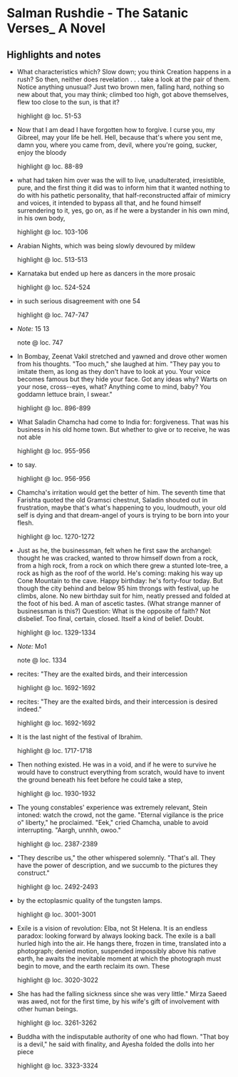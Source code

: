 # Salman Rushdie - The Satanic Verses_ A Novel

## Highlights and notes

- What characteristics which? Slow down; you think Creation happens in a rush? So then, neither does revelation . . . take a look at the pair of them. Notice anything unusual? Just two brown men, falling hard, nothing so new about that, you may think; climbed too high, got above themselves, flew too close to the sun, is that it?

  highlight @ loc. 51-53

- Now that I am dead I have forgotten how to forgive. I curse you, my Gibreel, may your life be hell. Hell, because that's where you sent me, damn you, where you came from, devil, where you're going, sucker, enjoy the bloody

  highlight @ loc. 88-89

- what had taken him over was the will to live, unadulterated, irresistible, pure, and the first thing it did was to inform him that it wanted nothing to do with his pathetic personality, that half-reconstructed affair of mimicry and voices, it intended to bypass all that, and he found himself surrendering to it, yes, go on, as if he were a bystander in his own mind, in his own body,

  highlight @ loc. 103-106

- Arabian Nights, which was being slowly devoured by mildew

  highlight @ loc. 513-513

- Karnataka but ended up here as dancers in the more prosaic

  highlight @ loc. 524-524

- in such serious disagreement with one 54

  highlight @ loc. 747-747

- _Note:_ 15 13

  note @ loc. 747

- In Bombay, Zeenat Vakil stretched and yawned and drove other women from his thoughts. "Too much," she laughed at him. "They pay you to imitate them, as long as they don't have to look at you. Your voice becomes famous but they hide your face. Got any ideas why? Warts on your nose, cross--eyes, what? Anything come to mind, baby? You goddamn lettuce brain, I swear."

  highlight @ loc. 896-899

- What Saladin Chamcha had come to India for: forgiveness. That was his business in his old home town. But whether to give or to receive, he was not able

  highlight @ loc. 955-956

- to say.

  highlight @ loc. 956-956

- Chamcha's irritation would get the better of him. The seventh time that Farishta quoted the old Gramsci chestnut, Saladin shouted out in frustration, maybe that's what's happening to you, loudmouth, your old self is dying and that dream-angel of yours is trying to be born into your flesh.

  highlight @ loc. 1270-1272

- Just as he, the businessman, felt when he first saw the archangel: thought he was cracked, wanted to throw himself down from a rock, from a high rock, from a rock on which there grew a stunted lote-tree, a rock as high as the roof of the world. He's coming: making his way up Cone Mountain to the cave. Happy birthday: he's forty-four today. But though the city behind and below 95 him throngs with festival, up he climbs, alone. No new birthday suit for him, neatly pressed and folded at the foot of his bed. A man of ascetic tastes. (What strange manner of businessman is this?) Question: What is the opposite of faith? Not disbelief. Too final, certain, closed. Itself a kind of belief. Doubt.

  highlight @ loc. 1329-1334

- _Note:_ Mo1

  note @ loc. 1334

- recites: "They are the exalted birds, and their intercession

  highlight @ loc. 1692-1692

- recites: "They are the exalted birds, and their intercession is desired indeed."

  highlight @ loc. 1692-1692

- It is the last night of the festival of Ibrahim.

  highlight @ loc. 1717-1718

- Then nothing existed. He was in a void, and if he were to survive he would have to construct everything from scratch, would have to invent the ground beneath his feet before he could take a step,

  highlight @ loc. 1930-1932

- The young constables' experience was extremely relevant, Stein intoned: watch the crowd, not the game. "Eternal vigilance is the price o" liberty," he proclaimed. "Eek," cried Chamcha, unable to avoid interrupting. "Aargh, unnhh, owoo."

  highlight @ loc. 2387-2389

- "They describe us," the other whispered solemnly. "That's all. They have the power of description, and we succumb to the pictures they construct."

  highlight @ loc. 2492-2493

- by the ectoplasmic quality of the tungsten lamps.

  highlight @ loc. 3001-3001

- Exile is a vision of revolution: Elba, not St Helena. It is an endless paradox: looking forward by always looking back. The exile is a ball hurled high into the air. He hangs there, frozen in time, translated into a photograph; denied motion, suspended impossibly above his native earth, he awaits the inevitable moment at which the photograph must begin to move, and the earth reclaim its own. These

  highlight @ loc. 3020-3022

- She has had the falling sickness since she was very little." Mirza Saeed was awed, not for the first time, by his wife's gift of involvement with other human beings.

  highlight @ loc. 3261-3262

- Buddha with the indisputable authority of one who had flown. "That boy is a devil," he said with finality, and Ayesha folded the dolls into her piece

  highlight @ loc. 3323-3324

